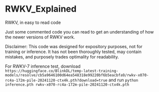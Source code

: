 # RWKV_Explained
RWKV, in easy to read code

Just some commented code you can read to get an understanding of how the newer versions of RWKV work.

Disclaimer: This code was designed for expository purposes, not for training or inference. It has not been thoroughly tested, may contain mistakes, and purposely trades optimality for readability.

For RWKV-7 inference test, download `https://huggingface.co/BlinkDL/temp-latest-training-models/resolve/cb5a9646100d64ea548318e99220bf6b5eacbfa9/rwkv-x070-rc4a-172m-pile-20241120-ctx4k.pth?download=true` and run `python inference.pth rwkv-x070-rc4a-172m-pile-20241120-ctx4k.pth`
